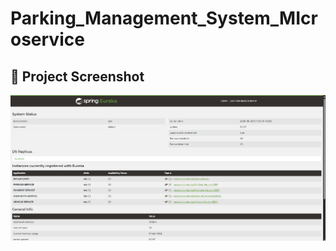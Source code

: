 ﻿# Parking_Management_System_MIcroservice

## 📸 Project Screenshot

![Eureka Dashboard](https://raw.githubusercontent.com/GihanViduranga/Parking_Management_System_MIcroservice/main/doc/EurekaServerDashboard/img.png)

